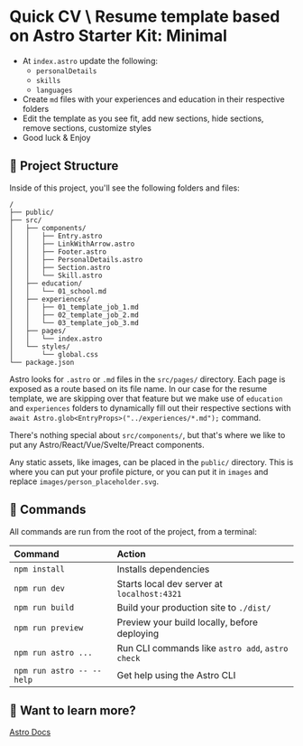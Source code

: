 # Quick CV \ Resume template based on Astro Starter Kit: Minimal

- At `index.astro` update the following:
  - `personalDetails`
  - `skills`
  - `languages`
- Create `md` files with your experiences and education in their respective folders
- Edit the template as you see fit, add new sections, hide sections, remove sections, customize styles
- Good luck & Enjoy

## 🚀 Project Structure

Inside of this project, you'll see the following folders and files:

```text
/
├── public/
├── src/
│   ├── components/
│   │   ├── Entry.astro
│   │   ├── LinkWithArrow.astro
│   │   ├── Footer.astro
│   │   ├── PersonalDetails.astro
│   │   ├── Section.astro
│   │   └── Skill.astro
│   ├── education/
│   │   └── 01_school.md
│   ├── experiences/
│   │   ├── 01_template_job_1.md
│   │   ├── 02_template_job_2.md
│   │   └── 03_template_job_3.md
│   ├── pages/
│   │   └── index.astro
│   └── styles/
│       └── global.css
└── package.json
```

Astro looks for `.astro` or `.md` files in the `src/pages/` directory. Each page is exposed as a route based on its file name. In our case for the resume template, we are skipping over that feature but we make use of `education` and `experiences` folders to dynamically fill out their respective sections with `await Astro.glob<EntryProps>("../experiences/*.md");` command.

There's nothing special about `src/components/`, but that's where we like to put any Astro/React/Vue/Svelte/Preact components.

Any static assets, like images, can be placed in the `public/` directory. This is where you can put your profile picture, or you can put it in `images` and replace `images/person_placeholder.svg`.

## 🧞 Commands

All commands are run from the root of the project, from a terminal:

| Command                   | Action                                           |
| :------------------------ | :----------------------------------------------- |
| `npm install`             | Installs dependencies                            |
| `npm run dev`             | Starts local dev server at `localhost:4321`      |
| `npm run build`           | Build your production site to `./dist/`          |
| `npm run preview`         | Preview your build locally, before deploying     |
| `npm run astro ...`       | Run CLI commands like `astro add`, `astro check` |
| `npm run astro -- --help` | Get help using the Astro CLI                     |

## 👀 Want to learn more?

[Astro Docs](https://docs.astro.build)
